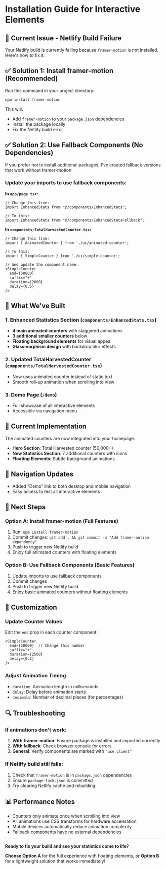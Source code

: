 # Installation Guide for Interactive Elements

## 🚨 **Current Issue - Netlify Build Failure**

Your Netlify build is currently failing because `framer-motion` is not installed. Here's how to fix it:

## ✅ **Solution 1: Install framer-motion (Recommended)**

Run this command in your project directory:

```bash
npm install framer-motion
```

This will:
- Add `framer-motion` to your `package.json` dependencies
- Install the package locally
- Fix the Netlify build error

## ✅ **Solution 2: Use Fallback Components (No Dependencies)**

If you prefer not to install additional packages, I've created fallback versions that work without framer-motion:

### Update your imports to use fallback components:

**In `app/page.tsx`:**
```tsx
// Change this line:
import EnhancedStats from "@/components/EnhancedStats";

// To this:
import EnhancedStats from "@/components/EnhancedStatsFallback";
```

**In `components/TotalHarvestedCounter.tsx`:**
```tsx
// Change this line:
import { AnimatedCounter } from './ui/animated-counter';

// To this:
import { SimpleCounter } from './ui/simple-counter';

// And update the component name:
<SimpleCounter 
  end={50000} 
  suffix="+" 
  duration={2000}
  delay={0.5}
/>
```

## 🎯 **What We've Built**

### 1. **Enhanced Statistics Section** (`components/EnhancedStats.tsx`)
- **4 main animated counters** with staggered animations
- **3 additional smaller counters** below
- **Floating background elements** for visual appeal
- **Glassmorphism design** with backdrop blur effects

### 2. **Updated TotalHarvestedCounter** (`components/TotalHarvestedCounter.tsx`)
- Now uses animated counter instead of static text
- Smooth roll-up animation when scrolling into view

### 3. **Demo Page** (`/demo`)
- Full showcase of all interactive elements
- Accessible via navigation menu

## 🔧 **Current Implementation**

The animated counters are now integrated into your homepage:

- **Hero Section**: Total Harvested counter (50,000+)
- **New Statistics Section**: 7 additional counters with icons
- **Floating Elements**: Subtle background animations

## 📱 **Navigation Updates**
- Added "Demo" link to both desktop and mobile navigation
- Easy access to test all interactive elements

## 🚀 **Next Steps**

### Option A: Install framer-motion (Full Features)
1. Run: `npm install framer-motion`
2. Commit changes: `git add . && git commit -m "Add framer-motion dependency"`
3. Push to trigger new Netlify build
4. Enjoy full animated counters with floating elements

### Option B: Use Fallback Components (Basic Features)
1. Update imports to use fallback components
2. Commit changes
3. Push to trigger new Netlify build
4. Enjoy basic animated counters without floating elements

## 🎨 **Customization**

### Update Counter Values
Edit the `end` prop in each counter component:

```tsx
<SimpleCounter 
  end={50000}  // Change this number
  suffix="+" 
  duration={2500}
  delay={0.2}
/>
```

### Adjust Animation Timing
- `duration`: Animation length in milliseconds
- `delay`: Delay before animation starts
- `decimals`: Number of decimal places (for percentages)

## 🔍 **Troubleshooting**

### If animations don't work:
1. **With framer-motion**: Ensure package is installed and imported correctly
2. **With fallback**: Check browser console for errors
3. **General**: Verify components are marked with `"use client"`

### If Netlify build still fails:
1. Check that `framer-motion` is in `package.json` dependencies
2. Ensure `package-lock.json` is committed
3. Try clearing Netlify cache and rebuilding

## 📊 **Performance Notes**

- Counters only animate once when scrolling into view
- All animations use CSS transforms for hardware acceleration
- Mobile devices automatically reduce animation complexity
- Fallback components have no external dependencies

---

**Ready to fix your build and see your statistics come to life?**

**Choose Option A** for the full experience with floating elements, or **Option B** for a lightweight solution that works immediately! 